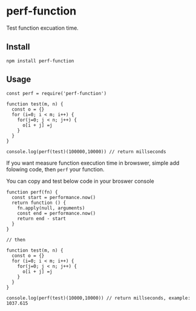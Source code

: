 # perf-function

Test function excuation time.

## Install

```
npm install perf-function
```

## Usage

```
const perf = require('perf-function')

function test(m, n) {
  const o = {}
  for (i=0; i < m; i++) {
    for(j=0; j < n; j++) {
      o[i + j] =j
    }
  }
}

console.log(perf(test)(100000,10000)) // return millseconds
```

If you want measure function execution time in browswer, simple add folowing
code, then `perf` your function.

You can copy and test below code in your broswer console

```
function perf(fn) {
  const start = performance.now()
  return function () {
    fn.apply(null, arguments)
    const end = performance.now()
    return end - start
  }
}

// then

function test(m, n) {
  const o = {}
  for (i=0; i < m; i++) {
    for(j=0; j < n; j++) {
      o[i + j] =j
    }
  }
}

console.log(perf(test)(10000,10000)) // return millseconds, example: 1037.615

```

